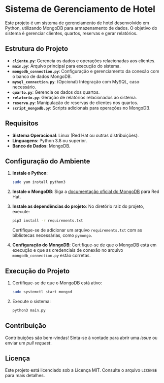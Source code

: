 
# Sistema de Gerenciamento de Hotel

Este projeto é um sistema de gerenciamento de hotel desenvolvido em Python, utilizando MongoDB para armazenamento de dados. 
O objetivo do sistema é gerenciar clientes, quartos, reservas e gerar relatórios.

## Estrutura do Projeto

- **`cliente.py`**: Gerencia os dados e operações relacionadas aos clientes.
- **`main.py`**: Arquivo principal para execução do sistema.
- **`mongodb_connection.py`**: Configuração e gerenciamento da conexão com o banco de dados MongoDB.
- **`mysql_connection.py`**: (Opcional) Integração com MySQL, caso necessário.
- **`quarto.py`**: Gerencia os dados dos quartos.
- **`relatorio.py`**: Geração de relatórios relacionados ao sistema.
- **`reserva.py`**: Manipulação de reservas de clientes nos quartos.
- **`script_mongodb.py`**: Scripts adicionais para operações no MongoDB.

## Requisitos

- **Sistema Operacional**: Linux (Red Hat ou outras distribuições).
- **Linguagens**: Python 3.8 ou superior.
- **Banco de Dados**: MongoDB.

## Configuração do Ambiente

1. **Instale o Python**:
   ```bash
   sudo yum install python3
   ```

2. **Instale o MongoDB**:
   Siga a [documentação oficial do MongoDB](https://www.mongodb.com/docs/manual/installation/) para Red Hat.

3. **Instale as dependências do projeto**:
   No diretório raiz do projeto, execute:
   ```bash
   pip3 install -r requirements.txt
   ```

   Certifique-se de adicionar um arquivo `requirements.txt` com as bibliotecas necessárias, como `pymongo`.

4. **Configuração do MongoDB**:
   Certifique-se de que o MongoDB está em execução e que as credenciais de conexão no arquivo `mongodb_connection.py` estão corretas.

## Execução do Projeto

1. Certifique-se de que o MongoDB está ativo:
   ```bash
   sudo systemctl start mongod
   ```

2. Execute o sistema:
   ```bash
   python3 main.py
   ```

## Contribuição

Contribuições são bem-vindas! Sinta-se à vontade para abrir uma *issue* ou enviar um *pull request*.

## Licença

Este projeto está licenciado sob a Licença MIT. Consulte o arquivo `LICENSE` para mais detalhes.
